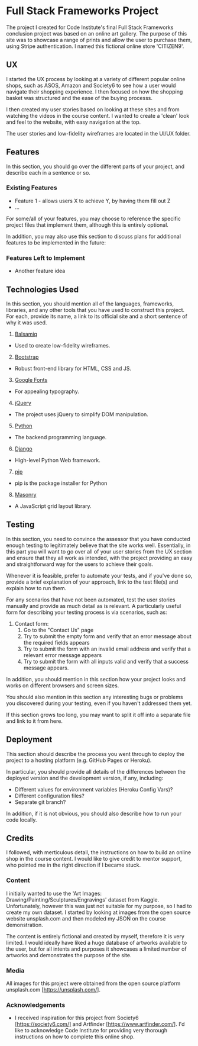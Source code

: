 # Full Stack Frameworks Project

The project I created for Code Institute's final Full Stack Frameworks conclusion project was based on an online art gallery. The purpose of this site was to showcase a range of prints and allow the user to purchase them, using Stripe authentication. I named this fictional online store 'CITIZEN9'.
 
## UX
 
I started the UX process by looking at a variety of different popular online shops, such as ASOS, Amazon and Society6 to see how a user would navigate their shopping experience. I then focused on how the shopping basket was structured and the ease of the buying processs.

I then created my user stories based on looking at these sites and from watching the videos in the course content. I wanted to create a 'clean' look and feel to the website, with easy navigation at the top.

The user stories and low-fidelity wireframes are located in the UI/UX folder.

## Features

In this section, you should go over the different parts of your project, and describe each in a sentence or so.
 
### Existing Features
- Feature 1 - allows users X to achieve Y, by having them fill out Z
- ...

For some/all of your features, you may choose to reference the specific project files that implement them, although this is entirely optional.

In addition, you may also use this section to discuss plans for additional features to be implemented in the future:

### Features Left to Implement
- Another feature idea

## Technologies Used

In this section, you should mention all of the languages, frameworks, libraries, and any other tools that you have used to construct this project. For each, provide its name, a link to its official site and a short sentence of why it was used.

1. [Balsamiq](https://balsamiq.com/)
* Used to create low-fidelity wireframes.
2. [Bootstrap](https://flask.palletsprojects.com/en/1.1.x/)
* Robust front-end library for HTML, CSS and JS.
3. [Google Fonts](https://fonts.google.com/)
*  For appealing typography.
4. [jQuery](https://jquery.com/)
*  The project uses jQuery to simplify DOM manipulation.
5. [Python](https://www.python.org/)
*  The backend programming language.
6. [Django](https://www.djangoproject.com/)
* High-level Python Web framework.
7. [pip](https://pip.pypa.io/en/stable/)
* pip is the package installer for Python
8. [Masonry](https://masonry.desandro.com/)
* A JavaScript grid layout library.


## Testing

In this section, you need to convince the assessor that you have conducted enough testing to legitimately believe that the site works well. Essentially, in this part you will want to go over all of your user stories from the UX section and ensure that they all work as intended, with the project providing an easy and straightforward way for the users to achieve their goals.

Whenever it is feasible, prefer to automate your tests, and if you've done so, provide a brief explanation of your approach, link to the test file(s) and explain how to run them.

For any scenarios that have not been automated, test the user stories manually and provide as much detail as is relevant. A particularly useful form for describing your testing process is via scenarios, such as:

1. Contact form:
    1. Go to the "Contact Us" page
    2. Try to submit the empty form and verify that an error message about the required fields appears
    3. Try to submit the form with an invalid email address and verify that a relevant error message appears
    4. Try to submit the form with all inputs valid and verify that a success message appears.

In addition, you should mention in this section how your project looks and works on different browsers and screen sizes.

You should also mention in this section any interesting bugs or problems you discovered during your testing, even if you haven't addressed them yet.

If this section grows too long, you may want to split it off into a separate file and link to it from here.

## Deployment

This section should describe the process you went through to deploy the project to a hosting platform (e.g. GitHub Pages or Heroku).

In particular, you should provide all details of the differences between the deployed version and the development version, if any, including:
- Different values for environment variables (Heroku Config Vars)?
- Different configuration files?
- Separate git branch?

In addition, if it is not obvious, you should also describe how to run your code locally.


## Credits

I followed, with merticulous detail, the instructions on how to build an online shop in the course content. I would like to give credit to mentor support, who pointed me in the right direction if I became stuck.

### Content

I initially wanted to use the 'Art Images: Drawing/Painting/Sculptures/Engravings' dataset from Kaggle. Unfortunately, however this was just not suitable for my purpose, so I had to create my own dataset. 
I started by looking at images from the open source website unsplash.com and then modeled my JSON on the course demonstration.

The content is entirely fictional and created by myself, therefore it is very limited. I would ideally have liked a huge database of artworks available to the user, but for all intents and purposes it showcases a limited 
number of artworks and demonstrates the purpose of the site.

### Media

All images for this project were obtained from the open source platform unsplash.com [https://unsplash.com/].

### Acknowledgements

- I received inspiration for this project from Society6 [https://society6.com/] and Artfinder [https://www.artfinder.com/]. I'd like to acknowledge Code Institute for providing very thorough instructions on how to complete this online shop.
